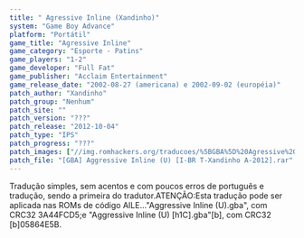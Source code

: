 ```yaml
---
title: " Agressive Inline (Xandinho)"
system: "Game Boy Advance"
platform: "Portátil"
game_title: "Agressive Inline"
game_category: "Esporte - Patins"
game_players: "1-2"
game_developer: "Full Fat"
game_publisher: "Acclaim Entertainment"
game_release_date: "2002-08-27 (americana) e 2002-09-02 (européia)"
patch_author: "Xandinho"
patch_group: "Nenhum"
patch_site: ""
patch_version: "???"
patch_release: "2012-10-04"
patch_type: "IPS"
patch_progress: "???"
patch_images: ["//img.romhackers.org/traducoes/%5BGBA%5D%20Agressive%20Inline%20-%20Xandinho%20-%201.png","//img.romhackers.org/traducoes/%5BGBA%5D%20Agressive%20Inline%20-%20Xandinho%20-%202.png","//img.romhackers.org/traducoes/%5BGBA%5D%20Agressive%20Inline%20-%20Xandinho%20-%203.png"]
patch_file: "[GBA] Aggressive Inline (U) [I-BR T-Xandinho A-2012].rar"
---
```

Tradução simples, sem acentos e com poucos erros de português e tradução, sendo a primeira do tradutor.ATENÇÃO:Esta tradução pode ser aplicada nas ROMs de código AILE..."Aggressive Inline (U).gba", com CRC32 3A44FCD5;e "Aggressive Inline (U) [h1C].gba"[b], com CRC32 [b]05864E5B.